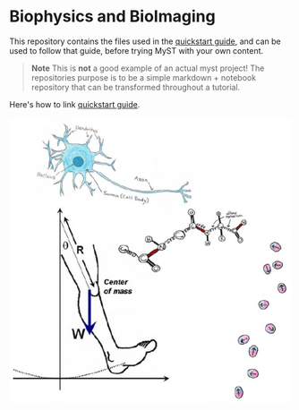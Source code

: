 # Biophysics and BioImaging

This repository contains the files used in the [quickstart guide](https://myst.tools/docs/mystjs/quickstart), and can be used to follow that guide, before trying MyST with your own content.

> **Note** This is **not** a good example of an actual myst project! The repositories purpose is to be a simple markdown + notebook repository that can be transformed throughout a tutorial.

Here's how to link [quickstart guide](https://myst.tools/docs/mystjs/quickstart).

![](./images/cover.png)

